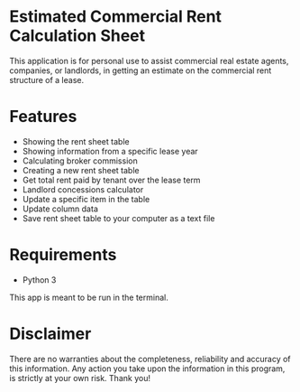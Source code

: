 # Estimated Commercial Rent Calculation Sheet

This application is for personal use to assist commercial real estate agents, companies, or landlords, in getting an estimate on the commercial rent structure of a lease.

# Features
- Showing the rent sheet table
- Showing information from a specific lease year
- Calculating broker commission
- Creating a new rent sheet table
- Get total rent paid by tenant over the lease term
- Landlord concessions calculator
- Update a specific item in the table
- Update column data
- Save rent sheet table to your computer as a text file

# Requirements

- Python 3

This app is meant to be run in the terminal.

# Disclaimer
There are no warranties about the completeness, reliability and accuracy of this information. Any action you take upon the information in this program, is strictly at your own risk. Thank you! 
